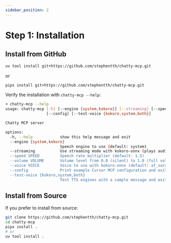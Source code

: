 ```yaml
---
sidebar_position: 2
---
```


# Step 1: Installation

## Install from GitHub

```bash
uv tool install git+https://github.com/stephentth/chatty-mcp.git
```

or 

```bash
pipx install git+https://github.com/stephentth/chatty-mcp.git
```

Verify the installation with `chatty-mcp --help`:

```bash
➜ chatty-mcp --help
usage: chatty-mcp [-h] [--engine {system,kokoro}] [--streaming] [--speed SPEED] [--volume VOLUME] [--voice VOICE]
                  [--config] [--test-voice {kokoro,system,both}]

Chatty MCP server

options:
  -h, --help            show this help message and exit
  --engine {system,kokoro}
                        Speech engine to use (default: system)
  --streaming           Use streaming mode with kokoro-onnx (plays audio in chunks as they're generated)
  --speed SPEED         Speech rate multiplier (default: 1.5)
  --volume VOLUME       Volume level from 0.0 (silent) to 1.0 (full volume), default: 1.0
  --voice VOICE         Voice to use with kokoro-onnx (default: af_sarah)
  --config              Print example Cursor MCP configuration and exit
  --test-voice {kokoro,system,both}
                        Test TTS engines with a sample message and exit. Options: kokoro, system, or both.
```

## Install from Source

If you prefer to install from source:

```bash
git clone https://github.com/stephentth/chatty-mcp.git
cd chatty-mcp
pipx install .
# or
uv tool install .
```
